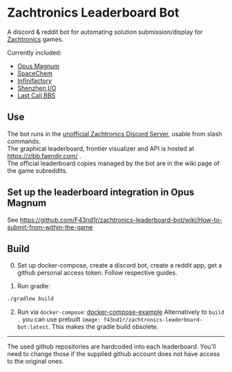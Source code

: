 # Zachtronics Leaderboard Bot

A discord & reddit bot for automating solution submission/display for [Zachtronics](http://www.zachtronics.com/) games.

Currently included:
 - [Opus Magnum](https://www.zachtronics.com/opus-magnum/)
 - [SpaceChem](https://www.zachtronics.com/spacechem/)
 - [Infinifactory](https://www.zachtronics.com/infinifactory/)
 - [Shenzhen I/O](https://www.zachtronics.com/shenzhen-io/)
 - [Last Call BBS](https://www.zachtronics.com/last-call-bbs/)
 
## Use
The bot runs in the [unofficial Zachtronics Discord Server](https://discord.gg/98QNzdJ), usable from slash commands.  
The graphical leaderboard, frontier visualizer and API is hosted at https://zlbb.faendir.com/ .  
The official leaderboard copies managed by the bot are in the wiki page of the game subreddits.

## Set up the leaderboard integration in Opus Magnum
See https://github.com/F43nd1r/zachtronics-leaderboard-bot/wiki/How-to-submit-from-within-the-game

## Build
0. Set up docker-compose, create a discord bot, create a reddit app, get a github personal access token. Follow respective guides.

1. Run gradle:
```sh
./gradlew build
``` 
2. Run via `docker-compose`:
[docker-compose-example](docker-compose-example.yml)
Alternatively to `build .` you can use prebuilt `image: f43nd1r/zachtronics-leaderboard-bot:latest`. This makes the gradle build obsolete.

---

The used github repositories are hardcoded into each leaderboard. You'll need to change those if the supplied github account does not have access to the original ones.
